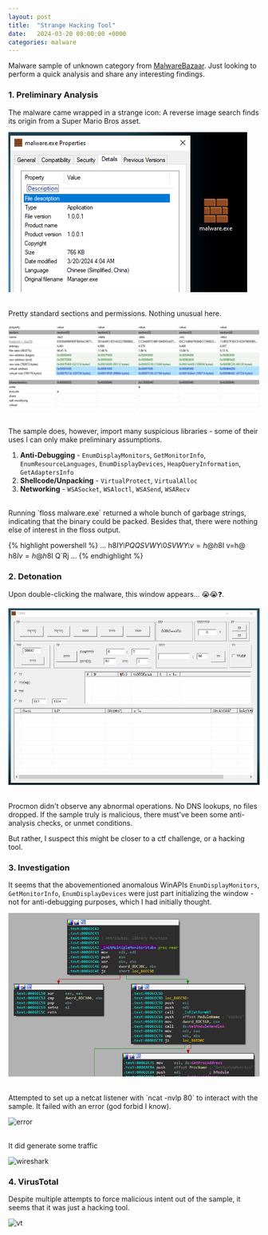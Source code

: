 ```yaml
---
layout: post
title:  "Strange Hacking Tool"
date:   2024-03-20 00:00:00 +0000
categories: malware
---
```


Malware sample of unknown category from [MalwareBazaar](https://bazaar.abuse.ch/sample/5b30c309cd996a6ab8c1e2aad4e0d47a566f1cb8859677ac90f1253336451dd1). Just looking to perform a quick analysis and share any interesting findings.

### 1. Preliminary Analysis
The malware came wrapped in a strange icon: A reverse image search finds its origin from a Super Mario Bros asset.

![icon](/assets/post_assets/temp/icon.png)

<br>
Pretty standard sections and permissions. Nothing unusual here.

![sections](/assets/post_assets/temp/sections.png)

<br>
The sample does, however, import many suspicious libraries - some of their uses I can only make preliminary assumptions.

1. <b>Anti-Debugging</b> - `EnumDisplayMonitors`, `GetMonitorInfo`, `EnumResourceLanguages`, `EnumDisplayDevices`, `HeapQueryInformation`, `GetAdaptersInfo`
2. <b>Shellcode/Unpacking</b> - `VirtualProtect`, `VirtualAlloc`
3. <b>Networking</b> - `WSASocket`, `WSAloctl`, `WSASend`, `WSARecv`

<br>
Running `floss malware.exe` returned a whole bunch of garbage strings, indicating that the binary could be packed. Besides that, there were nothing else of interest in the floss output.

{% highlight powershell %}
...
h8$I
Y_^[
PQQSVW
Y_^[
0SVW
Y_^[
v=h@
h8$I
v=h@
h8$I
v=h@
h8$I
Q`Rj
...
{% endhighlight %}

### 2. Detonation
Upon double-clicking the malware, this window appears... 😭😭❓.

![window](/assets/post_assets/temp/window.png)

<br>
Procmon didn't observe any abnormal operations. No DNS lookups, no files dropped. If the sample truly is malicious, there must've been some anti-analysis checks, or unmet conditions.

But rather, I suspect this might be closer to a ctf challenge, or a hacking tool.

### 3. Investigation
It seems that the abovementioned anomalous WinAPIs `EnumDisplayMonitors`, `GetMonitorInfo`, `EnumDisplayDevices` were just part initializing the window - not for anti-debugging purposes, which I had initially thought.

![monitor_init](/assets/post_assets/temp/monitor_init.png)

<br>
Attempted to set up a netcat listener with `ncat -nvlp 80` to interact with the sample. It failed with an error (god forbid I know).

![error](/assets/post_assets/temp/error.png)

<br>
It did generate some traffic

![wireshark](/assets/post_assets/temp/wireshark.png)

### 4. VirusTotal
Despite multiple attempts to force malicious intent out of the sample, it seems that it was just a hacking tool. 

![vt](/assets/post_assets/temp/vt.png)